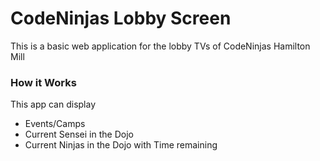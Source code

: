 # CodeNinjas Lobby Screen
This is a basic web application for the lobby TVs of CodeNinjas Hamilton Mill

### How it Works
This app can display
- Events/Camps
- Current Sensei in the Dojo
- Current Ninjas in the Dojo with Time remaining
